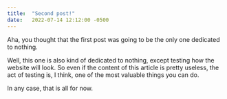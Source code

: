 ```yaml
---
title:  "Second post!"
date:   2022-07-14 12:12:00 -0500
---
```

Aha, you thought that the first post was going to be the only one dedicated to nothing.

Well, this one is also kind of dedicated to nothing, except testing how the website will look. So even if the content of this article is pretty useless, the act of testing is, I think, one of the most valuable things you can do.

In any case, that is all for now.